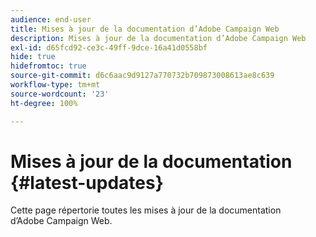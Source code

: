```yaml
---
audience: end-user
title: Mises à jour de la documentation d’Adobe Campaign Web
description: Mises à jour de la documentation d’Adobe Campaign Web
exl-id: d65fcd92-ce3c-49ff-9dce-16a41d0558bf
hide: true
hidefromtoc: true
source-git-commit: d6c6aac9d9127a770732b709873008613ae8c639
workflow-type: tm+mt
source-wordcount: '23'
ht-degree: 100%

---
```


# Mises à jour de la documentation {#latest-updates}

Cette page répertorie toutes les mises à jour de la documentation d’Adobe Campaign Web.